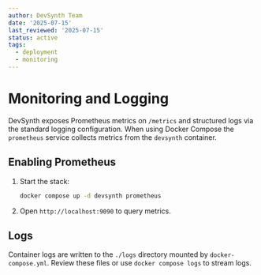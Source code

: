 ```yaml
---
author: DevSynth Team
date: '2025-07-15'
last_reviewed: '2025-07-15'
status: active
tags:
  - deployment
  - monitoring
---
```


# Monitoring and Logging

DevSynth exposes Prometheus metrics on `/metrics` and structured logs via the standard logging configuration. When using Docker Compose the `prometheus` service collects metrics from the `devsynth` container.

## Enabling Prometheus

1. Start the stack:
   ```bash
   docker compose up -d devsynth prometheus
   ```
2. Open `http://localhost:9090` to query metrics.

## Logs

Container logs are written to the `./logs` directory mounted by `docker-compose.yml`. Review these files or use `docker compose logs` to stream logs.

